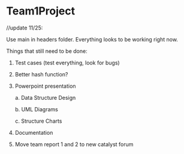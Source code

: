Team1Project
============
//update 11/25:

Use main in headers folder. Everything looks to be working right now.

Things that still need to be done:

1. Test cases (test everything, look for bugs)

2. Better hash function?

3. Powerpoint presentation

   a. Data Structure Design
   
   b. UML Diagrams
   
   c. Structure Charts
   
4. Documentation

5. Move team report 1 and 2 to new catalyst forum  
